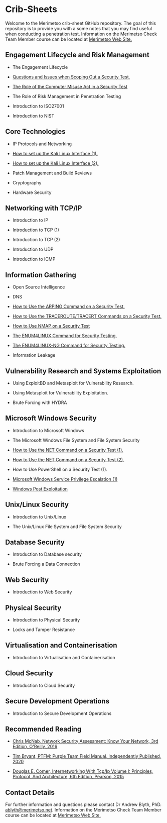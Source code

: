 # Crib-Sheets

Welcome to the Merimetso crib-sheet GitHub repository. The goal of this repository is to provide you with a some notes that you may find useful when conducting a penetration test. Information on the Merimetso Check Team Member course can be located at [Merimetso Web Site.](https://www.merimetso.net/courses)


## Engagement Lifecycle and Risk Management

* The Engagement Lifecycle

* [Questions and Issues when Scoping Out a Security Test.](https://github.com/Merimetso-Code/Crib-Sheets/blob/main/Sheets/Penitration%20Test%20Scoping%20Document%20Crib%20Sheet.pdf)

* [The Role of the Computer Misuse Act in a Security Test](https://github.com/Merimetso-Code/Crib-Sheets/blob/main/Sheets/The%20CMA%20Crib%20Sheet.pdf)

* The Role of Risk Management in Penetration Testing

* Introduction to ISO27001

* Introduction to NIST

## Core Technologies

* IP Protocols and Networking

* [How to set up the Kali Linux Interface (1).](https://github.com/Merimetso-Code/Crib-Sheets/blob/main/Sheets/Kali%20Network%20Configuration%20Crib%20Sheet%201.pdf)

* [How to set up the Kali Linux Interface (2).](https://github.com/Merimetso-Code/Crib-Sheets/blob/main/Sheets/Kali%20Network%20Configuration%20Crib%20Sheet%202.pdf)

* Patch Management and Build Reviews

* Cryptography

* Hardware Security

## Networking with TCP/IP

* Introduction to IP

* Introduction to TCP (1)

* Introduction to TCP (2)

* Introduction to UDP

* Introduction to ICMP

## Information Gathering

* Open Source Intelligence

* DNS

* [How to Use the ARPING Command on a Security Test.](https://github.com/Merimetso-Code/Crib-Sheets/blob/main/Sheets/The%20ARPing%20Command%20Crib%20Sheet.pdf)

* [How to Use the TRACEROUTE/TRACERT Commands on a Security Test.](https://github.com/Merimetso-Code/Crib-Sheets/blob/main/Sheets/The%20Tracroute%20Crib%20Sheet.pdf)

* [How to Use NMAP on a Security Test](https://github.com/Merimetso-Code/Crib-Sheets/blob/main/Sheets/NMAP%20Crib%20Sheet.pdf)

* [The ENUM4LINUX Command for Security Testing.](https://github.com/Merimetso-Code/Crib-Sheets/blob/main/Sheets/The%20ENUM4LINUX%20Crib%20Sheet.pdf)

* [The ENUM4LINUX-NG Command for Security Testing.](https://github.com/Merimetso-Code/Crib-Sheets/blob/main/Sheets/The%20ENUM4LINUX-NG%20Crib%20Sheet.pdf)

* Information Leakage

## Vulnerability Research and Systems Exploitation

* Using ExploitBD and Metasploit for Vulnerability Research.

* Using Metasploit for Vulnerability Exploitation.

* Brute Forcing with HYDRA


## Microsoft Windows Security

* Introduction to Microsoft Windows

* The Microsoft Windows File System and File System Security

* [How to Use the NET Command on a Security Test (1).](https://github.com/Merimetso-Code/Crib-Sheets/blob/main/Sheets/The%20NET%20Command%20Crib%20Sheet%201.pdf)

* [How to Use the NET Command on a Security Test (2).](https://github.com/Merimetso-Code/Crib-Sheets/blob/main/Sheets/The%20NET%20Command%20Crib%20Sheet%202.pdf)

* How to Use PowerShell on a Security Test (1).

* [Microsoft Windows Service Privilege Escalation (1)](https://github.com/Merimetso-Code/Crib-Sheets/blob/main/Sheets/Microsoft%20Windows%20Service%20Privilege%20Escalation%20Crib%20Sheet%20(1).pdf)

* [Windows Post Exploitation](https://github.com/Merimetso-Code/Crib-Sheets/blob/main/Sheets/The%20Windows%20Post%20Expliotation%20Crib%20Sheet.pdf)

## Unix/Linux Security

* Introduction to Unix/Linux

* The Unix/Linux File System and File System Security

## Database Security

* Introduction to Database security

* Brute Forcing a Data Connection

## Web Security

* Introduction to Web Security

## Physical Security

* Introduction to Physical Security

* Locks and Tamper Resistance

## Virtualisation and Containerisation

* Introduction to Virtualisation and Containerisation

## Cloud Security

* Introduction to Cloud Security

## Secure Development Operations

* Introduction to Secure Development Operations

## Recommended Reading

* [Chris McNab, Network Security Assessment: Know Your Network, 3rd Edition, O'Reilly, 2016](https://www.amazon.co.uk/Network-Security-Assessment-Know-Your/dp/149191095X/ref=sr_1_1?crid=2RI4CBCKBC79C&keywords=network+security+assessment&qid=1657708066&sprefix=network+security+a%2Caps%2C63&sr=8-1)

* [Tim Bryant, PTFM: Purple Team Field Manual, Independently Published, 2020](https://www.amazon.co.uk/PTFM-Purple-Team-Field-Manual/dp/B08LJV1QCD/ref=sr_1_1?crid=BR8A8SAS3HCN&keywords=ptfm&qid=1657708194&sprefix=ptfm%2Caps%2C167&sr=8-1)

* [Douglas E. Comer, Internetworking With Tcp/Ip Volume I: Principles, Protocol, And Architecture, 6th Edition, Pearson, 2015](https://www.amazon.co.uk/Internetworking-Tcp-Ip-Principles-Architecture/dp/9332550107/ref=sr_1_2?qid=1657708327&refinements=p_27%3ADouglas+E.+Comer&s=books&sr=1-2&text=Douglas+E.+Comer)

## Contact Details

For further information and questions please contact Dr Andrew Blyth, PhD. <ablyth@merimetso.net>. Information on the Merimetso Check Team Member course can be located at [Merimetso Web Site.](https://www.merimetso.net/courses)
